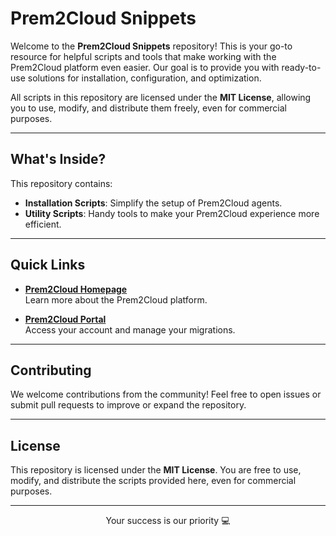 # Prem2Cloud Snippets

Welcome to the **Prem2Cloud Snippets** repository! This is your go-to resource for helpful scripts and tools that make working with the Prem2Cloud platform even easier. Our goal is to provide you with ready-to-use solutions for installation, configuration, and optimization.

All scripts in this repository are licensed under the **MIT License**, allowing you to use, modify, and distribute them freely, even for commercial purposes.

---

## What's Inside?

This repository contains:
- **Installation Scripts**: Simplify the setup of Prem2Cloud agents.
- **Utility Scripts**: Handy tools to make your Prem2Cloud experience more efficient.

---

## Quick Links

- **[Prem2Cloud Homepage](https://prem2cloud.co.uk)**  
  Learn more about the Prem2Cloud platform.

- **[Prem2Cloud Portal](https://portal.prem2cloud.co.uk)**  
  Access your account and manage your migrations.

---

## Contributing

We welcome contributions from the community! Feel free to open issues or submit pull requests to improve or expand the repository.

---

## License

This repository is licensed under the **MIT License**. You are free to use, modify, and distribute the scripts provided here, even for commercial purposes.

---

<p align="center">Your success is our priority 💻</p>
